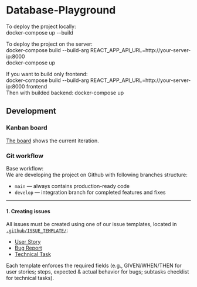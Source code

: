 # Database-Playground



To deploy the project locally:<br>
docker-compose up --build

To deploy the project on the server:<br>
docker-compose build --build-arg REACT_APP_API_URL=http://your-server-ip:8000<br>
docker-compose up

If you want to build only frontend:<br>
docker-compose build --build-arg REACT_APP_API_URL=http://your-server-ip:8000 frontend<br>
Then with builded backend: docker-compose up


## Development
### Kanban board
[The board](https://github.com/orgs/S25-SWP-Team46/projects/1/views/3) shows the current iteration.
### Git workflow

Base workflow:  
We are developing the project on Github with following branches structure:
- `main` — always contains production-ready code  
- `develop` — integration branch for completed features and fixes  

---

#### 1. Creating issues  
All issues must be created using one of our issue templates, located in [`.github/ISSUE_TEMPLATE/`](https://github.com/S25-SWP-Team46/DP-fork/tree/main/.github/ISSUE_TEMPLATE):  
- [User Story](https://github.com/S25-SWP-Team46/DP-fork/blob/main/.github/ISSUE_TEMPLATE/backlog-bug-report.yml)
- [Bug Report](https://github.com/S25-SWP-Team46/DP-fork/blob/main/.github/ISSUE_TEMPLATE/backlog-user-story.yml)
- [Technical Task](https://github.com/S25-SWP-Team46/DP-fork/blob/main/.github/ISSUE_TEMPLATE/task.yml)

Each template enforces the required fields (e.g., GIVEN/WHEN/THEN for user stories; steps, expected & actual behavior for bugs; subtasks checklist for technical tasks).
